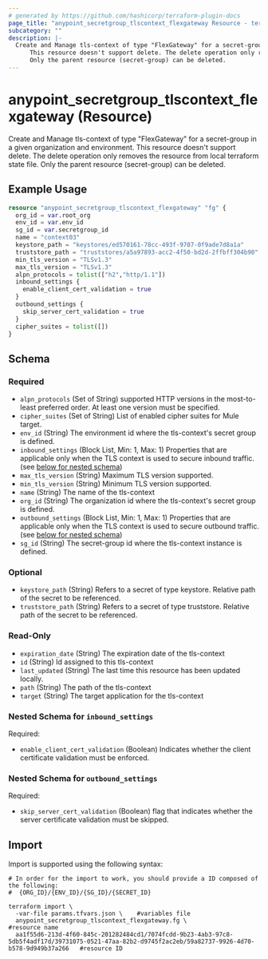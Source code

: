 ```yaml
---
# generated by https://github.com/hashicorp/terraform-plugin-docs
page_title: "anypoint_secretgroup_tlscontext_flexgateway Resource - terraform-provider-anypoint"
subcategory: ""
description: |-
  Create and Manage tls-context of type "FlexGateway" for a secret-group in a given organization and environment.
      This resource doesn't support delete. The delete operation only removes the resource from local terraform state file.
      Only the parent resource (secret-group) can be deleted.
---
```


# anypoint_secretgroup_tlscontext_flexgateway (Resource)

Create and Manage tls-context of type "FlexGateway" for a secret-group in a given organization and environment.
		This resource doesn't support delete. The delete operation only removes the resource from local terraform state file.
		Only the parent resource (secret-group) can be deleted.

## Example Usage

```terraform
resource "anypoint_secretgroup_tlscontext_flexgateway" "fg" {
  org_id = var.root_org
  env_id = var.env_id
  sg_id = var.secretgroup_id
  name = "context03"
  keystore_path = "keystores/ed570161-78cc-493f-9707-0f9ade7d8a1a"
  truststore_path = "truststores/a5a97893-acc2-4f50-bd2d-2ffbff304b90"
  min_tls_version = "TLSv1.3"
  max_tls_version = "TLSv1.3"
  alpn_protocols = tolist(["h2","http/1.1"])
  inbound_settings {
    enable_client_cert_validation = true
  }
  outbound_settings {
    skip_server_cert_validation = true
  }
  cipher_suites = tolist([])
}
```

<!-- schema generated by tfplugindocs -->
## Schema

### Required

- `alpn_protocols` (Set of String) supported HTTP versions in the most-to-least preferred order. At least one version must be specified.
- `cipher_suites` (Set of String) List of enabled cipher suites for Mule target.
- `env_id` (String) The environment id where the tls-context's secret group is defined.
- `inbound_settings` (Block List, Min: 1, Max: 1) Properties that are applicable only when the TLS context is used to secure inbound traffic. (see [below for nested schema](#nestedblock--inbound_settings))
- `max_tls_version` (String) Maximum TLS version supported.
- `min_tls_version` (String) Minimum TLS version supported.
- `name` (String) The name of the tls-context
- `org_id` (String) The organization id where the tls-context's secret group is defined.
- `outbound_settings` (Block List, Min: 1, Max: 1) Properties that are applicable only when the TLS context is used to secure outbound traffic. (see [below for nested schema](#nestedblock--outbound_settings))
- `sg_id` (String) The secret-group id where the tls-context instance is defined.

### Optional

- `keystore_path` (String) Refers to a secret of type keystore. Relative path of the secret to be referenced.
- `truststore_path` (String) Refers to a secret of type truststore. Relative path of the secret to be referenced.

### Read-Only

- `expiration_date` (String) The expiration date of the tls-context
- `id` (String) Id assigned to this tls-context
- `last_updated` (String) The last time this resource has been updated locally.
- `path` (String) The path of the tls-context
- `target` (String) The target application for the tls-context

<a id="nestedblock--inbound_settings"></a>
### Nested Schema for `inbound_settings`

Required:

- `enable_client_cert_validation` (Boolean) Indicates whether the client certificate validation must be enforced.


<a id="nestedblock--outbound_settings"></a>
### Nested Schema for `outbound_settings`

Required:

- `skip_server_cert_validation` (Boolean) flag that indicates whether the server certificate validation must be skipped.

## Import

Import is supported using the following syntax:

```shell
# In order for the import to work, you should provide a ID composed of the following:
#  {ORG_ID}/{ENV_ID}/{SG_ID}/{SECRET_ID}

terraform import \
  -var-file params.tfvars.json \    #variables file
  anypoint_secretgroup_tlscontext_flexgateway.fg \                #resource name
  aa1f55d6-213d-4f60-845c-201282484cd1/7074fcdd-9b23-4ab3-97c8-5db5f4adf17d/39731075-0521-47aa-82b2-d9745f2ac2eb/59a82737-9926-4d70-b578-9d949b37a266   #resource ID
```
